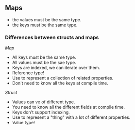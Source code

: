 ## Maps

- the values must be the same type.
- the keys must be the same type.

### Differences between structs and maps

*Map*
- All keys must be the same type.
- All values must be the sae type.
- Keys are indexed, we can iterate over them.
- Reference type!
- Use to represent a collection of related properties.
- Don't need to know all the keys at compile time.

*Struct*
- Values can ve of different type.
- You need to know all the different fields at compile time.
- Keys don't support indexing.
- Use to represent a "thing" with a lot of different properties.
- Value type!


